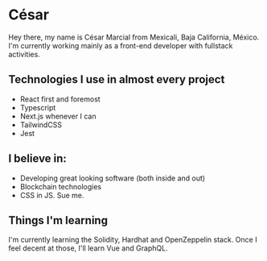 # César

Hey there, my name is César Marcial from Mexicali, Baja California, México. I'm currently working mainly as a front-end developer 
with fullstack activities. 

## Technologies I use in almost every project

- React first and foremost
- Typescript 
- Next.js whenever I can
- TailwindCSS
- Jest

## I believe in:

- Developing great looking software (both inside and out)
- Blockchain technologies 
- CSS in JS. Sue me.

## Things I'm learning

I'm currently learning the Solidity, Hardhat and OpenZeppelin stack.
Once I feel decent at those, I'll learn Vue and GraphQL.


